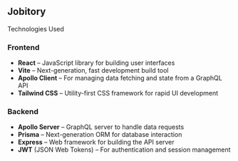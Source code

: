 ## Jobitory

Technologies Used
### Frontend
* **React** – JavaScript library for building user interfaces
* **Vite** – Next-generation, fast development build tool
* **Apollo Client** – For managing data fetching and state from a GraphQL API
* **Tailwind CSS** – Utility-first CSS framework for rapid UI development
### Backend
* **Apollo Server** – GraphQL server to handle data requests
* **Prisma** – Next-generation ORM for database interaction
* **Express** – Web framework for building the API server
* **JWT** (JSON Web Tokens) – For authentication and session management
